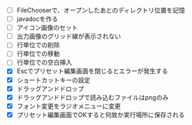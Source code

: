 - [ ] FileChooserで、オープンしたあとのディレクトリ位置を記憶
- [ ] javadocを作る
- [ ] アイコン画像のセット
- [ ] 出力画像のグリッド線が表示されない
- [ ] 行単位での削除
- [ ] 行単位での移動
- [ ] 行単位での空白挿入
- [x] Escでプリセット編集画面を閉じるとエラーが発生する
- [x] ショートカットキーの設定
- [x] ドラッグアンドドロップ
- [x] ドラッグアンドドロップで読み込むファイルはpngのみ
- [x] フォント変更をラジオメニューに変更
- [x] プリセット編集画面でOKすると何故か実行場所に保存される
